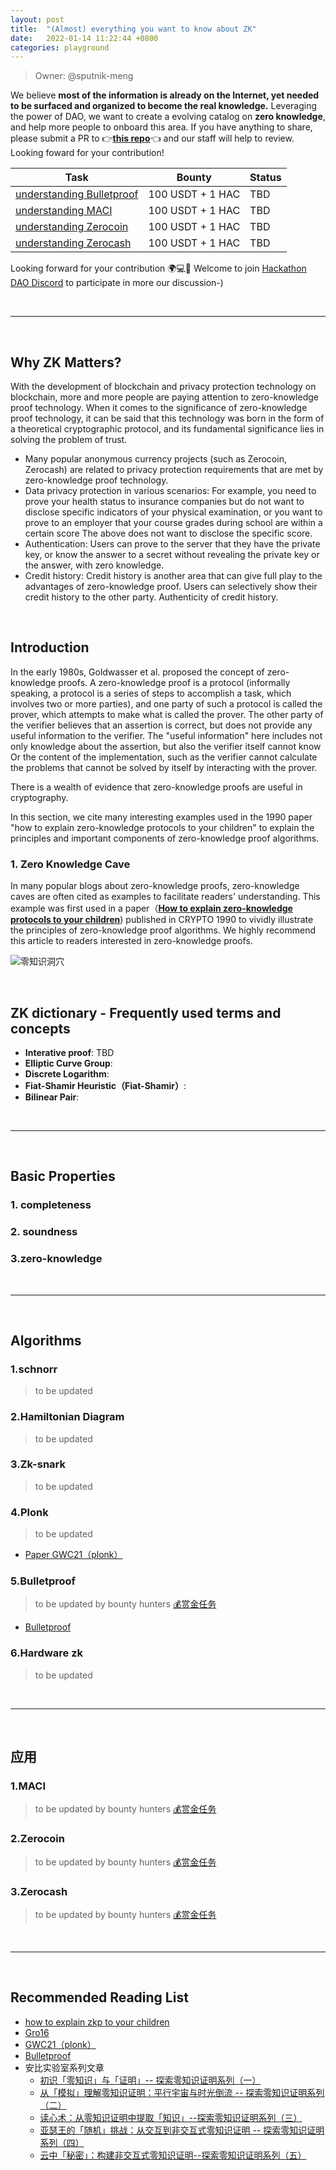 ```yaml
---
layout: post
title:  "(Almost) everything you want to know about ZK" 
date:   2022-01-14 11:22:44 +0800
categories: playground
---
```


> Owner: @sputnik-meng

We believe **most of the information is already on the Internet, yet needed to be surfaced and organized to become the real knowledge.** Leveraging the power of DAO, we want to create a evolving catalog on **zero knowledge**, and help more people to onboard this area. If you have anything to share, please submit a PR to 👉[**this repo**](https://github.com/dorahacksglobal/Hackathon-Playbook)👈 and our staff will help to review. Looking foward for your contribution!

| **Task** | **Bounty** | **Status** |
| --- | --- | --- |
| [understanding Bulletproof](https://hackerlink.io/bounty/65) | 100 USDT + 1 HAC | TBD |
| [understanding MACI](https://hackerlink.io/bounty/68) | 100 USDT + 1 HAC | TBD |
| [understanding Zerocoin ](https://hackerlink.io/bounty/66) | 100 USDT + 1 HAC | TBD |
| [understanding Zerocash ](https://hackerlink.io/bounty/67) | 100 USDT + 1 HAC | TBD |


Looking forward for your contribution 🌍💻💪
Welcome to join [Hackathon DAO Discord](https://discord.gg/gVBYGfmwQv) to participate in more our discussion-)

<br>

---

<br>

## **Why ZK Matters?**
With the development of blockchain and privacy protection technology on blockchain, more and more people are paying attention to zero-knowledge proof technology. When it comes to the significance of zero-knowledge proof technology, it can be said that this technology was born in the form of a theoretical cryptographic protocol, and its fundamental significance lies in solving the problem of trust.

- Many popular anonymous currency projects (such as Zerocoin, Zerocash) are related to privacy protection requirements that are met by zero-knowledge proof technology.
- Data privacy protection in various scenarios: For example, you need to prove your health status to insurance companies but do not want to disclose specific indicators of your physical examination, or you want to prove to an employer that your course grades during school are within a certain score The above does not want to disclose the specific score.
- Authentication: Users can prove to the server that they have the private key, or know the answer to a secret without revealing the private key or the answer, with zero knowledge.
- Credit history: Credit history is another area that can give full play to the advantages of zero-knowledge proof. Users can selectively show their credit history to the other party. Authenticity of credit history.

<br>

## **Introduction**
In the early 1980s, Goldwasser et al. proposed the concept of zero-knowledge proofs. A zero-knowledge proof is a protocol (informally speaking, a protocol is a series of steps to accomplish a task, which involves two or more parties), and one party of such a protocol is called the prover, which attempts to make what is called the prover. The other party of the verifier believes that an assertion is correct, but does not provide any useful information to the verifier. The "useful information" here includes not only knowledge about the assertion, but also the verifier itself cannot know Or the content of the implementation, such as the verifier cannot calculate the problems that cannot be solved by itself by interacting with the prover.

There is a wealth of evidence that zero-knowledge proofs are useful in cryptography.

In this section, we cite many interesting examples used in the 1990 paper "how to explain zero-knowledge protocols to your children" to explain the principles and important components of zero-knowledge proof algorithms.

### **1. Zero Knowledge Cave**

In many popular blogs about zero-knowledge proofs, zero-knowledge caves are often cited as examples to facilitate readers' understanding. This example was first used in a paper（[**How to explain zero-knowledge protocols to your children**](/Hackathon-Playbook/articles/children.pdf)) published in CRYPTO 1990 to vividly illustrate the principles of zero-knowledge proof algorithms. We highly recommend this article to readers interested in zero-knowledge proofs.

![零知识洞穴](/Hackathon-Playbook/img/cave.jpg)


<br>

## **ZK dictionary - Frequently used terms and concepts**

- **Interative proof**: TBD
- **Elliptic Curve Group**:
- **Discrete Logarithm**: 
- **Fiat-Shamir Heuristic（Fiat-Shamir）**: 
- **Bilinear Pair**: 

<br>

---

<br>

## **Basic Properties**

### **1. completeness**

### **2. soundness**

### **3.zero-knowledge**

<br>

---

<br>


## **Algorithms**

### **1.schnorr**
> to be updated 

### **2.Hamiltonian Diagram**
> to be updated 

### **3.Zk-snark**
> to be updated 

### **4.Plonk**
> to be updated 
- [Paper GWC21（plonk）](/Hackathon-Playbook/articles/plonk.pdf)

### **5.Bulletproof**
> to be updated by bounty hunters [💰赏金任务](https://hackerlink.io/bounty/65)
- [Bulletproof](/Hackathon-Playbook/articles/Bulletproofs%20Short%20Proofs%20for%20Confidential%20Transactions%20and%20More.pdf)

### **6.Hardware zk**
> to be updated 

<br>

---

<br>

## **应用**

### **1.MACI**
> to be updated by bounty hunters [💰赏金任务](https://hackerlink.io/bounty/68) 

### **2.Zerocoin**
> to be updated by bounty hunters [💰赏金任务](https://hackerlink.io/bounty/66)

### **3.Zerocash**
> to be updated by bounty hunters [💰赏金任务](https://hackerlink.io/bounty/67)

<br>

---

<br>

## **Recommended Reading List**

- [how to explain zkp to your children](/Hackathon-Playbook/articles/children.pdf)
- [Gro16](/Hackathon-Playbook/articles/Groth16.pdf)
- [GWC21（plonk）](/Hackathon-Playbook/articles/plonk.pdf)
- [Bulletproof](/Hackathon-Playbook/articles/Bulletproofs%20Short%20Proofs%20for%20Confidential%20Transactions%20and%20More.pdf)
- 安比实验室系列文章
    - [初识「零知识」与「证明」-- 探索零知识证明系列（一）](https://zhuanlan.zhihu.com/p/75936137)
    - [从「模拟」理解零知识证明：平行宇宙与时光倒流 -- 探索零知识证明系列（二）](https://zhuanlan.zhihu.com/p/76849956)
    - [读心术：从零知识证明中提取「知识」--探索零知识证明系列（三）](https://zhuanlan.zhihu.com/p/80104796)
    - [亚瑟王的「随机」挑战：从交互到非交互式零知识证明 -- 探索零知识证明系列（四）](https://zhuanlan.zhihu.com/p/89605480)
    - [云中「秘密」：构建非交互式零知识证明--探索零知识证明系列（五）](https://zhuanlan.zhihu.com/p/102111138)
   
